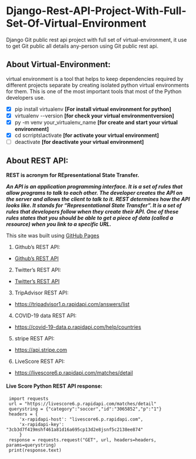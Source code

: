 # Django-Rest-API-Project-With-Full-Set-Of-Virtual-Environment
Django Git public rest api project with full set of virtual-environment, it use to get Git public all details any-person using Git public rest api.

## About Virtual-Environment:
virtual environment is a tool that helps to keep dependencies required by different projects separate by creating isolated python virtual environments for them. This is one of the most important tools that most of the Python developers use.

- [x] pip install virtualenv   **[For install virtual environment for python]**
- [x] virtualenv --version     **[for check your virtual environmentversion]**
- [x] py -m venv your_virtualenv_name   **[for create and start your virtual environment]**
- [x] cd scrripts\activate     **[for activate your virtual environment]**
- [ ] deactivate               **[for deactivate your virtual environment]** 

## About REST API:

**REST is acronym for REpresentational State Transfer.**

***An API is an application programming interface. It is a set of rules that allow programs to talk to each other. The developer creates the API on the server and allows the client to talk to it.***
***REST determines how the API looks like. It stands for “Representational State Transfer”. It is a set of rules that developers follow when they create their API. One of these rules states that you should be able to get a piece of data (called a resource) when you link to a specific URL.***

This site was built using [GitHub Pages](https://pages.github.com/)

1.  Github’s REST API:
  - [Github’s REST API](https://api.github.com)
  
2. Twitter’s REST API:
  - [Twitter’s REST API](https://api.twitter.com)
  
3. TripAdvisor REST API:
  - https://tripadvisor1.p.rapidapi.com/answers/list
  
4. COVID-19 data REST API:
  - https://covid-19-data.p.rapidapi.com/help/countries
  
5. stripe REST API:
  - https://api.stripe.com
  
6. LiveScore REST API:
  - https://livescore6.p.rapidapi.com/matches/detail
  
 #### Live Score Python REST API response:
 ```
  import requests
  url = "https://livescore6.p.rapidapi.com/matches/detail"
  querystring = {"category":"soccer","id":"3065852","p":"1"}
  headers = {
      'x-rapidapi-host': "livescore6.p.rapidapi.com",
      'x-rapidapi-key': "3cb3d7f419mshf461a81d16a695cp13d2e8jsnf5c2138ee874"
      }
  response = requests.request("GET", url, headers=headers, params=querystring)
  print(response.text)
  ```
